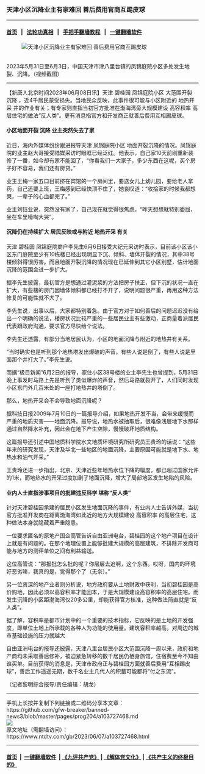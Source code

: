 ### 天津小区沉降业主有家难回  善后费用官商互踢皮球
------------------------

#### [首页](https://github.com/gfw-breaker/banned-news3/blob/master/README.md) &nbsp;&nbsp;|&nbsp;&nbsp; [法轮功真相](https://github.com/begood0513/basic/blob/master/README.md)  &nbsp;&nbsp;|&nbsp;&nbsp; [手把手翻墙教程](https://github.com/gfw-breaker/guides/wiki)  &nbsp;&nbsp;|&nbsp;&nbsp; [一键翻墙软件](https://github.com/gfw-breaker/nogfw/blob/master/README.md)  



<div><div class="featured_image">
 <figure>
  <img alt="天津小区沉降业主有家难回  善后费用官商互踢皮球" src="https://i.ntdtv.com/assets/uploads/2023/06/id103727471-829d8e2a3acca31d4c194e0e9a566c05-800x450-1-800x450.png"/>
 </figure><br/>
 <span class="caption">
  2023年5月31日至6月3日，中国天津市津八里台镇的凤锦庭院小区多处发生地裂、沉降。（视频截图）
 </span>
</div>
</div><hr/>


<div><div class="post_content" itemprop="articleBody">
 <p>
  【新唐人北京时间2023年06月08日讯】天津
  <ok href="https://www.ntdtv.com/gb/碧桂园.htm">
   碧桂园
  </ok>
  <ok href="https://www.ntdtv.com/gb/凤锦庭院小区.htm">
   凤锦庭院小区
  </ok>
  大范围开裂
  <ok href="https://www.ntdtv.com/gb/沉降.htm">
   沉降
  </ok>
  ，近4千居民蒙受损失。当地民众反映，此事件很可能与小区附近的
  <ok href="https://www.ntdtv.com/gb/地热开采.htm">
   地热开采
  </ok>
  井的作业有关；有专家则直指当初官方批准在渤海湾旁大规模建设
  <ok href="https://www.ntdtv.com/gb/高容积率.htm">
   高容积率
  </ok>
  高层住宅的做法“反人类”。更有消息指官方和开发商正就善后费用互相踢皮球。
 </p>
 <h4>
  小区地面开裂
  <ok href="https://www.ntdtv.com/gb/沉降.htm">
   沉降
  </ok>
  业主突然失去了家
 </h4>
 <p>
  近日，海内外媒体纷纷跟进报导天津
  <ok href="https://www.ntdtv.com/gb/凤锦庭院小区.htm">
   凤锦庭院小区
  </ok>
  地面开裂沉降的情况。凤锦庭院的业主赵大哥接受陆媒采访时眼眶已经泛红。他表示，自己家10天前刚重新装修了一番，如今却有家不能回了，“你看我们一大家子，多少东西在这呢，买个房子好不容易，我们还有房贷。”
 </p>
 <p>
  业主王梅一家五口目前挤在宾馆的一个房间里，要送女儿上幼儿园，要给老人拿药，自己还要上班，王梅感到已经快顶不住了，她哀叹道：“收拾家的时候我都想哭，一辈子的心血都完了。”
 </p>
 <p>
  业主刘钰业说，突然没有家了，自己现在就觉得很焦虑，“昨天想想就特别委屈，坐在车里嚎啕大哭”。
 </p>
 <h4>
  沉降仍在持续扩大 居民反映或与附近
  <ok href="https://www.ntdtv.com/gb/地热开采.htm">
   地热开采
  </ok>
  有关
 </h4>
 <p>
  天津
  <ok href="https://www.ntdtv.com/gb/碧桂园.htm">
   碧桂园
  </ok>
  凤锦庭院商户李先生6月6日接受大纪元采访时表示，目前该小区该小区东门庭院至少有10栋楼已经出现明显下沉、倾斜、墙体开裂的情况，其中38号楼倾斜得很厉害。而且地面开裂沉降的情况现在已延伸到其它小区别墅，估计地面沉降的范围会进一步扩大。
 </p>
 <p>
  据李先生披露，最初官方是想通过灌泥浆的方法把房子扶正，但下沉的状况一直在扩大，有些楼的房门因墙体倾斜都已经打不开了，说明问题很严重，再用这种方法修复的可能性就不大了。
 </p>
 <p>
  李先生说，出事以后，大家都特别着急。由于官方对于如何善后的问题迟迟没有给出一个明确的说法，楼房状况比较严重的一些居民业主有些激动，正商量着派居民代表跟政府沟通，要求官方尽快给个说法。
 </p>
 <p>
  李先生还透露，有部分当地居民认为，小区的地面沉降与附近的地热井有关系。
 </p>
 <p>
  “当时确实也是听到那个地热塔发出爆破的声音，有些人说是倒了，有些人说是里面那个井打大了。”李先生说。
 </p>
 <p>
  而据“极目新闻”6月2日的报导，家住小区38号楼的业主李先生也曾提到，5月31日晚上事发时马路上先是听到了类似爆炸的声音，然后马路就裂开了，人们同时发现小区东门外几百米处的一座打地热井的塔倒了。
 </p>
 <p>
  那么，地热开采会不会导致地面沉降呢？
 </p>
 <p>
  据科技日报2009年7月10日的一篇报导介绍，如果地热开发不当，会带来缓慢而严重的地质灾害——地面沉降。报导说，地热水被抽取后，很难像浅层地下水那样通过自然降水补充，因此会在地下产生空隙，慢慢破坏地质结构。
 </p>
 <p>
  这篇报导还引述中国地质科学院水文地质环境研究所研究员王贵玲的话说：“这些年来的研究发现，天津及华北一些地区的地面沉降，主要原因可能就是地下水、地热水和油气开采。”
 </p>
 <p>
  王贵玲还进一步指出，北京、天津近些年地热水位下降的幅度，都已超过国家允许的1米，而地热水的开采过度加剧了地面沉降，增大了局部地区发生地陷的风险。
 </p>
 <h4>
  业内人士直指涉事项目的批建违反科学 堪称“反人类”
 </h4>
 <p>
  针对天津碧桂园承建的居民小区发生地面沉降的事件，有业内人士告诉外媒，当初官方批准开发商在距离渤海湾如此近的地方大规模建设
  <ok href="https://www.ntdtv.com/gb/高容积率.htm">
   高容积率
  </ok>
  的高层住宅，这种做法本身就隐藏着严重隐患。
 </p>
 <p>
  一位要求匿名的原地产国企高管告诉自由亚洲电台，碧桂园的这个地产项目在设计上就是有问题的。在那个地理位置上能够批建大规模的高层建筑，不排除开发商可能与地方的测评单位之间有利益输送。
 </p>
 <p>
  这位高管说：“那报批怎么批的呢？你层层去追啊，这个东西。哎呀，国内的环境好恶劣嘛，我真的是，觉得那个了（无奈）。”
 </p>
 <p>
  另一位资深的地产业者则分析说，地方政府要从土地财政中获利，当初碧桂园是高价购地，因此必须以高容积率才能回本，于是大规模建设高容积率的高层住宅。而发生沉降的小区距渤海湾仅20多公里，却能获得官方核准，这种做法简直就是“反人类”。
 </p>
 <p>
  据了解，容积率是都市计划中的一个重要的技术指标，它反映的是土地的开发强度，即单位土地上所承载的各种人为功能的使用量。建筑容积率越高，对周边的城市基础设施的压力就越大
 </p>
 <p>
  自由亚洲电台的报导还披露，天津八里台居民小区大范围沉降一周以来，政府和地产商均未采取善后修补，被迫紧急转移的数千居民仍栖身旅馆，住宿费至今不知由谁买单。目前获得的消息是，天津市政府正与碧桂园方面就善后费用“互相踢皮球”，善后工作遥遥无期，数千名业主几代人的积蓄可能都将“付之东流”。
 </p>
 <p>
  （记者黎明综合报导/责任编辑：胡龙）
 </p>
 <div class="single_ad">
 </div>
</div>
</div>
<hr/>
手机上长按并复制下列链接或二维码分享本文章：<br/>
https://github.com/gfw-breaker/banned-news3/blob/master/pages/prog204/a103727468.md <br/>
<a href='https://github.com/gfw-breaker/banned-news3/blob/master/pages/prog204/a103727468.md'><img src='https://github.com/gfw-breaker/banned-news3/blob/master/pages/prog204/a103727468.md.png'/></a> <br/>
原文地址（需翻墙访问）：https://www.ntdtv.com/gb/2023/06/07/a103727468.html


------------------------
#### [首页](https://github.com/gfw-breaker/banned-news3/blob/master/README.md) &nbsp;|&nbsp; [一键翻墙软件](https://github.com/gfw-breaker/nogfw/blob/master/README.md) &nbsp;| [《九评共产党》](https://github.com/gfw-breaker/9ping.md/blob/master/README.md#九评之一评共产党是什么) | [《解体党文化》](https://github.com/gfw-breaker/jtdwh.md/blob/master/README.md) | [《共产主义的终极目的》](https://github.com/gfw-breaker/gczydzjmd.md/blob/master/README.md)


<img src='http://gfw-breaker.win/banned-news3/pages/prog204/a103727468.md' width='0px' height='0px'/>